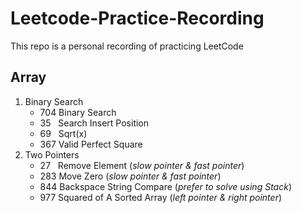 # Leetcode-Practice-Recording
This repo is a personal recording of practicing LeetCode
## Array
1. Binary Search
    * 704 Binary Search
    * 35  &nbsp; Search Insert Position
    * 69  &nbsp; Sqrt(x)
    * 367 Valid Perfect Square
2. Two Pointers
    * 27  &nbsp; Remove Element (*slow pointer & fast pointer*)
    * 283 Move Zero (*slow pointer & fast pointer*)
    * 844 Backspace String Compare  (*prefer to solve using Stack*)
    * 977 Squared of A Sorted Array (*left pointer & right pointer*)
